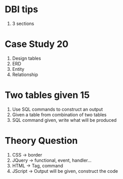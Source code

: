# DBI tips
1. 3 sections

# Case Study 20
1. Design tables
2. ERD
3. Entity
4. Relationship

# Two tables given 15
1. Use SQL commands to construct an output
2. Given a table from combination of two tables
3. SQL command given, write what will be produced

# Theory Question
1. CSS -> border
2. JQuery -> functional, event, handler…
3. HTML -> Tag, command
4. JScript -> Output will be given, construct the code